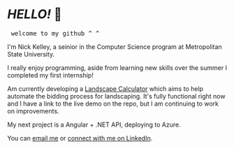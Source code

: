 # *HELLO!* 👋
<pre> welcome to my github ^_^ </pre>

I'm Nick Kelley, a seinior in the Computer Science program at Metropolitan State University. 

I really enjoy programming, aside from learning new skills over the summer I completed my first internship!

Am currently developing a [Landscape Calculator](https://github.com/nksz6/Landscape-Calculator) which aims to help automate the bidding process for landscaping.
It's fully functional right now and I have a link to the live demo on the repo, but I am continuing to work on improvements. 

My next project is a Angular + .NET API, deploying to Azure. 

You can [email me](mailto:kelley.nicholas@outlook.com)
or [connect with me on LinkedIn](https://www.linkedin.com/in/kelleynick/).




<!--
**nksz6/nksz6* is a ✨ _special_ ✨ repository because its `README.md` (this file) appears on your GitHub profile.

Here are some ideas to get you started:

- 🔭 I’m currently working on ...
- 🌱 I’m currently learning ...
- 👯 I’m looking to collaborate on ...
- 🤔 I’m looking for help with ...
- 💬 Ask me about ...
- 📫 How to reach me: ...
- 😄 Pronouns: ...
- ⚡ Fun fact: ...
-->
              

